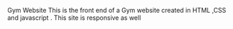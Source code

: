 Gym Website
This is the front end of a Gym website created in HTML ,CSS and javascript . This site is responsive as well
